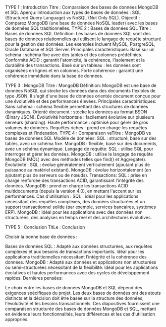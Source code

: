 TYPE 1 : Introduction
Titre : Comparaison des bases de données MongoDB et SQL
Aperçu:
Introduction aux types de bases de données : SQL (Structured Query Language) vs NoSQL (Not Only SQL).
Objectif : Comparez MongoDB (une base de données NoSQL leader) avec les bases de données SQL traditionnelles.
TYPE 2 : Bases de données SQL
Titre : Bases de données SQL
Définition:
Les bases de données SQL sont des bases de données relationnelles qui utilisent le langage de requête structuré pour la gestion des données.
Les exemples incluent MySQL, PostgreSQL, Oracle Database et SQL Server.
Principales caractéristiques:
Basé sur un schéma : schéma fixe avec des tables et des colonnes prédéfinies.
Conformité ACID : garantit l'atomicité, la cohérence, l'isolement et la durabilité des transactions.
Basé sur un tableau : les données sont organisées en lignes et en colonnes.
Forte cohérence : garantit une cohérence immédiate dans la base de données.

TYPE 3 : MongoDB
Titre : MongoDB
Définition:
MongoDB est une base de données NoSQL qui stocke les données dans des documents flexibles de type JSON.
Il s'agit d'une base de données orientée document conçue pour une évolutivité et des performances élevées.
Principales caractéristiques:
Sans schéma : schéma flexible permettant des structures de données dynamiques.
Orienté document : stocke les données au format BSON (Binary JSON).
Évolutivité horizontale : facilement évolutive sur plusieurs serveurs (sharding).
Haute performance : optimisé pour gérer de gros volumes de données.
Requêtes riches : prend en charge les requêtes complexes et l'indexation.
TYPE 4 : Comparaison
veTitre : MongoDB vs bases de données SQL
Modèle de données:
SQL : structuré, basé sur des tables, avec un schéma fixe.
MongoDB : flexible, basé sur des documents, avec un schéma dynamique.
Langage de requête:
SQL : utilise SQL pour interroger et gérer les données.
MongoDB : utilise le langage de requête MongoDB (MQL) avec des méthodes telles que find() et Aggregate().
Évolutivité :
SQL : évolue généralement verticalement (ajoutant plus de puissance au matériel existant).
MongoDB : évolue horizontalement (en ajoutant plus de serveurs ou de nœuds).
Transactions:
SQL : prise en charge renforcée des transactions ACID, garantissant l'intégrité des données.
MongoDB : prend en charge les transactions ACID multidocuments (depuis la version 4.0), en mettant l'accent sur les performances.
Cas d'utilisation :
SQL : idéal pour les applications nécessitant des requêtes complexes, des données structurées et un support transactionnel solide (par exemple, services bancaires, systèmes ERP).
MongoDB : Idéal pour les applications avec des données non structurées, des analyses en temps réel et des architectures évolutives.

TYPE 5 : Conclusion
TitLe : Conclusion

Choisir la bonne base de données :

Bases de données SQL :
Adapté aux données structurées, aux requêtes complexes et aux besoins de transactions importants.
Idéal pour les applications traditionnelles nécessitant l’intégrité et la cohérence des données.
MongoDB :
Adapté aux données et applications non structurées ou semi-structurées nécessitant de la flexibilité.
Idéal pour les applications évolutives et hautes performances avec des cycles de développement rapides.
Dernières pensées:

Le choix entre les bases de données MongoDB et SQL dépend des exigences spécifiques du projet.
Les deux bases de données ont des atouts distincts et la décision doit être basée sur la structure des données, l'évolutivité et les besoins transactionnels.
Ces diapositives fournissent une comparaison structurée des bases de données MongoDB et SQL, mettant en évidence leurs fonctionnalités, leurs différences et les cas d'utilisation appropriés.
